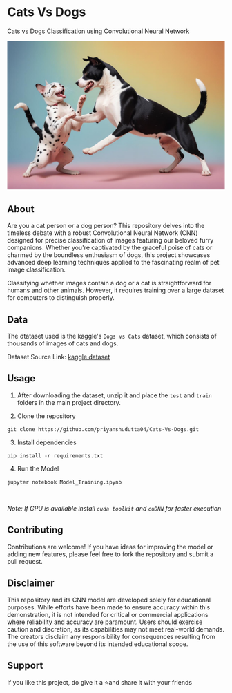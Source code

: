 # Cats Vs Dogs

Cats vs Dogs Classification using Convolutional Neural Network

<img src="https://raw.githubusercontent.com/priyanshudutta04/priyanshudutta04/main/git%20images/pikaso_edit.png">

## About

Are you a cat person or a dog person? This repository delves into the timeless debate with a robust Convolutional Neural Network (CNN) designed for precise classification of images featuring our beloved furry companions. Whether you're captivated by the graceful poise of cats or charmed by the boundless enthusiasm of dogs, this project showcases advanced deep learning techniques applied to the fascinating realm of pet image classification.

Classifying whether images contain a dog or a cat is straightforward for humans and other animals. However, it requires training over a large dataset for computers to distinguish properly.

## Data

The dtataset used is the kaggle's `Dogs vs Cats` dataset, which consists of thousands of images of cats and dogs.

Dataset Source Link: [kaggle dataset](https://www.kaggle.com/datasets/salader/dogs-vs-cats)

## Usage

1. After downloading the dataset, unzip it and place the `test` and `train` folders in the main project directory.
   
2. Clone the repository
```
git clone https://github.com/priyanshudutta04/Cats-Vs-Dogs.git
```

3. Install dependencies
```
pip install -r requirements.txt
```

4. Run the Model
```
jupyter notebook Model_Training.ipynb
```
<br/>

*Note: If GPU is available install `cuda toolkit` and `cuDNN` for faster execution*

## Contributing

Contributions are welcome! If you have ideas for improving the model or adding new features, please feel free to fork the repository and submit a pull request.

## Disclaimer

This repository and its CNN model are developed solely for educational purposes. While efforts have been made to ensure accuracy within this demonstration, it is not intended for critical or commercial applications where reliability and accuracy are paramount. Users should exercise caution and discretion, as its capabilities may not meet real-world demands. The creators disclaim any responsibility for consequences resulting from the use of this software beyond its intended educational scope.

## Support

If you like this project, do give it a ⭐and share it with your friends


